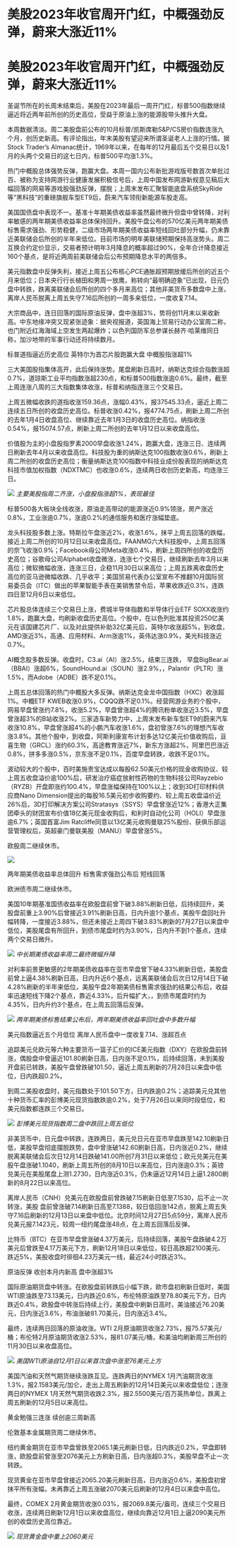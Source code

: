 # 美股2023年收官周开门红，中概强劲反弹，蔚来大涨近11%

# 美股2023年收官周开门红，中概强劲反弹，蔚来大涨近11%

圣诞节所在的长周末结束后，美股在2023年最后一周开门红，标普500指数继续逼近将近两年前所创的历史高位，受益于原油上涨的能源股带头推升大盘。

本周数据清淡。周二美股盘前公布的10月标普/凯斯席勒S&P/CS房价指数连涨九个月，创历史新高。有评论指出，年末美股有望迎来所谓圣诞老人上涨的行情。据Stock
Trader’s Almanac统计，1969年以来，在每年的12月最后五个交易日以及1月的头两个交易日的这七日内，标普500平均涨1.3%。

热门中概股总体强势反弹，跑赢大盘。本周一国内公布新批游戏版号数首次单批过百、被称为支持网游行业健康发展积极信号后，上周中国发布网游新规意见稿后大幅回落的网易等游戏股强劲反弹，摆脱；上周末发布汇聚智能底盘系统SkyRide等“黑科技”的重磅旗舰车型ET9后，蔚来汽车领衔新能源车股走高。

美国国债盘中表现不一。基准十年期美债收益率虽然最终微升但盘中曾转降，对利率敏感的两年期美债收益率总体保持回升。美股午盘公布的570亿美元两年期美债标售需求强劲、形势稳健，二级市场两年期美债收益率短线回吐部分升幅，仍未靠近美联储会后所创的半年来低位。目前市场的明年美联储预期保持高涨势头。周二互换合约定价显示，交易者预计明年3月降息的概率超过90%，全年合计降息接近160个基点，是将近两周前美联储会后公布预期降息水平的两倍多。

美元指数盘中反弹失利，接近上周五公布核心PCE通胀超预期放缓后所创的近五个月来低位；日本央行行长植田和男周一放鹰，称转向“最明确迹象”已出现，日元仍盘中转跌，跌离美联储会后所创的四个多月来高位；其他非美货币多数盘中上涨，离岸人民币脱离上周五失守7.16后所创的一周多来低位，一度收复7.14。

大宗商品中，连日回落的国际原油反弹，盘中涨超3%，势将创11月末以来收新高。中东地缘冲突又现紧张迹象：据央视报道，英国海上贸易行动办公室周二称，也门附近红海海域上空发生两起爆炸；以色列国防军总参谋长赫齐·哈莱维同日称，加沙地带的军事行动还将持续数月。

标普道指逼近历史高位 英特尔为首芯片股跑赢大盘 中概股指涨超1%

三大美国股指集体高开，此后保持涨势。尾盘刷新日高时，纳斯达克综合指数涨超0.7%，道琼斯工业平均指数涨超230点，和标普500指数涨逾0.6%。最终，截至上周连涨八周的三大指数集体收涨，标普和纳指连涨三个交易日。

上周五微幅收跌的道指收涨159.36点，涨幅0.43%，报37545.33点，逼近上周二连续五日所创的收盘历史高位。标普收涨0.42%，报4774.75点，刷新上周二所创的去年1月4日收盘高位、继续靠近去年1月3日的收盘历史高位。纳指收涨0.54%，报15074.57点，刷新上周二所创的去年1月12日以来收盘高位。

价值股为主的小盘股指罗素2000早盘收涨1.24%，跑赢大盘，连涨三日、连续两日刷新去年4月以来收盘高位。科技股为重的纳斯达克100指数收涨0.6%，刷新上周二所创的收盘历史高位；衡量纳斯达克100指数中科技业成份股表现的纳斯达克科技市值加权指数（NDXTMC）也收涨0.6%，连续两日收创历史新高，均连涨三日。

![](https://inews.gtimg.com/om_bt/OzT0_tF7xW849HqdqpXK77-Ek6XupnLy0YObiQrBEOO7cAA/1000)
_主要美股指周二齐涨，小盘股指涨超1%，表现最佳_

标普500各大板块全线收涨，原油走高带动的能源涨近0.9%领涨，房产涨近0.8%，工业涨逾0.7%，涨逾0.2%的通信服务和医疗涨幅垫底。

龙头科技股多数上涨。特斯拉午盘涨近2%，收涨1.6%，抹平上周五回落的跌幅，接近上周二所创的10月12日以来收盘高位。FAANMG六大科技股中，上周五回落的奈飞收涨0.9%；Facebook母公司Meta收涨0.4%，刷新上周四所创的收盘历史高位；谷歌母公司Alphabet收盘微涨，连涨七个交易日，继续刷新去年3月以来高位；微软微幅收涨，连涨三日，企稳11月30日以来高位；上周五跌离收盘历史高位的亚马逊微幅收跌、几乎收平；美国贸易代表办公室宣布不推翻10月国际贸易委员会（ITC）做出的苹果智能手表在美销售禁令后，苹果收跌近0.3%，连跌四日至12月6日以来低位。

芯片股总体连续三个交易日上涨，费城半导体指数和半导体行业ETF
SOXX收涨约1.8%，跑赢大盘，均刷新收盘历史高位。个股中，在以色列批准其投资250亿美元在该国建芯片厂、以及对此提供补助32亿美元后，英特尔收涨超5%，到收盘，AMD涨近3%，高通、应用材料、Arm涨逾1%，英伟达涨0.9%，美光科技涨近0.7%。

AI概念股多数反弹。收盘时，C3.ai（AI）涨2.5%，结束三连跌，
早盘BigBear.ai（BBAI）涨超6%，SoundHound.ai（SOUN）涨2.9%，，Palantir（PLTR）涨1.5%，而Adobe（ADBE）跌不足0.1%。

上周五总体回落的热门中概股大多反弹。纳斯达克金龙中国指数（HXC）收涨超1%。中概ETF
KWEB收涨0.9%，CQQQ跌不足0.1%。经营网游业务的个股中，网易早盘曾涨约7.8%，收涨5.2%，早盘曾涨超4%的腾讯粉单收涨近3.5%，早盘曾涨超3%的B站收涨2%。三家造车新势力中，上周末发布新车型ET9的蔚来汽车收涨10.8%，早盘曾涨超4%的小鹏汽车收涨1.6%，盘初曾涨7.6%的理想汽车收涨3.8%。其他个股中，到收盘，阿斯利康宣布计划多达12亿美元价值收购后，亘喜生物（GRCL）涨约60.3%，高途教育涨近7%，新东方涨超2%，阿里巴巴涨近0.8%，拼多多涨0.5%，京东涨不足0.1%，百度早盘转跌，收跌不足0.1%。

波动较大的个股中，百时美施贵宝达成以每股62.50美元价格的现金收购协议、较上周五收盘溢价逾100%后，研发治疗癌症放射性药物的生物科技公司Rayzebio（RYZB）开盘即涨约100.4%，早盘涨幅保持在100%以上；收到3D打印材料供应商Nano
Dimension提出的每股16.5美元初步收购要约、较上周五收盘溢价近26%后，3D打印解决方案公司Stratasys（SSYS）早盘曾涨近12%；香港大正集团牵头的财团宣布价值18亿美元现金收购后，和利时自动化公司（HOLI）早盘涨逾6.7%；英国首富Jim
Ratcliffe同意以13亿美元收购曼联25%股份、获俱乐部运营管理权后，英超豪门曼联美股（MANU）早盘曾涨5%。

欧股周二继续休市。

![](https://inews.gtimg.com/om_bt/OwCKNVDinfVyeNbrqur_GcB9cfGa5LWTQYl7fOn618kDcAA/1000)

两年期美债收益率总体回升 标售需求强劲公布后 短线回落

欧洲债市周二继续休市。

美国10年期基准国债收益率在欧股盘前曾下破3.88%刷新日低，后持续回升，美股盘前重上3.90%后曾接近3.91%刷新日高，日内升逾1个基点，美股午盘回吐升幅转降，一度接近3.88%，但还未接近上周四下破3.83%刷新的7月27日以来盘中低位，美股尾盘有所回升，到债市尾盘时约为3.90%，日内升不到1个基点，连续两个交易日微升。

![](https://inews.gtimg.com/om_bt/Ouwu6jvWdOFMgaDi17wFDjUr3wW9hfJimiSSnFnrseeAUAA/1000)
_中长期美债收益率周二最终微幅升降_

对利率前景更敏感的2年期美债收益率在亚市早盘曾下破4.33%刷新日低，美股盘前曾上逼4.38%刷新日高，日内升近6个基点，远离美联储会后次日12月14日下破4.28%刷新的半年来低位，美股午盘2年期美债标售需求强劲的结果公布后，收益率迅速短线下降2个基点，靠近4.33%，后升幅扩大，，到债市尾盘时约为4.35%，日内升约3个基点，在上周五回落后反弹。

![](https://inews.gtimg.com/om_bt/OCIkfHc_WaW6b-c99oKUZ7L-aHnfs8soWe6zne_i6OxykAA/1000)
_两年期美债标售结果公布后，两年期美债收益率回吐盘中多数升幅_

美元指数逼近五个月低位 离岸人民币盘中一度收复7.14、涨超百点

追踪美元兑欧元等六种主要货币一篮子汇价的ICE美元指数（DXY）在欧股盘前转涨，偶股盘中曾逼近101.80刷新日高，日内涨不足0.1%，后持续回落，未到美股开盘前已转跌，美股午盘曾跌破101.50，逼近上周五刷新的7月28日以来盘中低位，日内跌超0.2%。

到周二美股收盘时，美元指数处于101.50下方，日内跌逾0.2%；追踪美元兑其他十种货币汇率的彭博美元现货指数跌逾0.2%，处于7月26日以来同时段低位，和美元指数都连跌三个交易日。

![](https://inews.gtimg.com/om_bt/OYIPty-77sUcKrd6pd6Ijkg20u4kryTuZTGEonRLkgIxgAA/1000)
_彭博美元现货指数周二盘中跌回上周五低位_

非美货币中，日元盘中转跌，连跌两日，美元兑日元在亚市早盘跌至142.10刷新日低，美股早盘彻底摆脱跌势，盘中曾涨破142.60刷新日高，日内涨近0.2%，继续脱离美联储会后次日12月14日跌破141.00所创7月31日以来低位；欧元兑美元在美股午盘涨破1.1040，刷新上周五所创的8月10日以来高位，日内涨逾0.3%；英镑兑美元在美股尾盘上测1.2730，日内涨近0.3%，仍未逼近12月14日上逼1.2800刷新的8月22日以来高位。

离岸人民币（CNH）兑美元在欧股盘前曾跌破7.15刷新日低至7.1530，后不止一次转涨，美股
盘前曾涨破7.14刷新日高至7.1388，较日低回涨142点，脱离上周五失守7.16后刷新的12月13日以来盘中低位。北京时间12月27日5点59分，离岸人民币兑美元报7.1423元，较周一纽约尾盘涨48点，在上周五回落后反弹。

比特币（BTC）在亚市早盘曾涨破4.37万美元，后持续回落，美股午盘跌破4.2万美元后曾跌至4.17万美元下方，刷新12月18日以来低位，较日高跌超2100美元、跌近5%，美股收盘时徘徊4.23万美元一线，最近24小时跌近3%。

原油反弹 收创本月内新高 盘中涨超3%

国际原油期货盘中转涨。在欧股盘前转跌后小幅下跌，欧市盘初刷新日低时，美国WTI原油跌至73.13美元，日内跌近0.6%，布伦特原油跌至78.80美元下方，日内跌近0.4%，欧股盘中转涨后持续上行，美股盘中刷新日高时，美油接近76.20美元，日内涨近3.6%，布油涨破81.70美元，日内涨近3.4%。

最终，连续两日回落的原油收涨。WTI
2月原油期货收涨2.73%，报75.57美元/桶；布伦特2月原油期货收涨2.53%，报81.07美元/桶，和美油均刷新周三所创的11月30日以来收盘高位。

![](https://inews.gtimg.com/om_bt/OVOwZOfbkEUHCbYZGt5nzWL4CpQedfKFTV1PFlMrr8vmMAA/1000)
_美国WTI原油自12月1日以来首次盘中涨至76美元上方_

美国汽油和天然气期货继续涨跌互见。连跌两日的NYMEX
1月汽油期货收涨1.3%，报2.1583美元/加仑，走出上周五刷新的12月14日美元以来收盘低位；连涨两日的NYMEX
1月天然气期货收跌2.3%，报2.5500美元/百万英热单位，跌离上周五刷新的12月5日以来高位。

黄金勉强三连涨 续创逾三周新高

伦敦基本金属期货周二继续休市。

纽约黄金期货在亚市早盘曾跌至2065.1美元刷新日低，日内跌近0.2%，早盘即转涨，欧股盘前曾涨至2076美元上方刷新日高，日内涨超0.3%，美股早盘不止一次转跌。

现货黄金在亚市早盘曾接近2065.20美元刷新日高，日内涨近0.6%，美股盘初曾抹平所有涨幅，未再靠近上周五涨破2070美元后刷新的12月4日以来盘中高位。

最终，COMEX
2月黄金期货收涨0.03%，报2069.8美元/盎司，连续三个交易日收涨，连续两日刷新12月1日以来收盘高位，继续向靠近12月1日上逼2090美元所创的收盘历史高位靠近。

![](https://inews.gtimg.com/om_bt/OdMlgbHoyrUd5hN69xdlT5SuP7z_rh5trhYnxM8GbPRfsAA/1000)
_现货黄金盘中重上2060美元_

